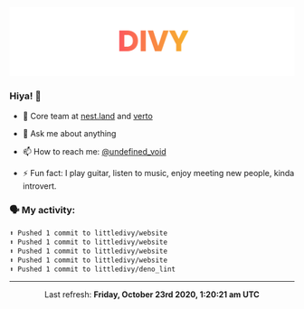
![](https://github.com/divy-work/divy-work/raw/master/assets/divy.png)

### Hiya! 👋

- 🔭 Core team at [nest.land](https://github.com/nestdotland/nest.land) and [verto](https://github.com/useverto/verto)

- 💬 Ask me about anything

- 📫 How to reach me: [@undefined_void](https://instagram.com/divy.exe)

- ⚡ Fun fact: I play guitar, listen to music, enjoy meeting new people, kinda introvert.

### 🗣 My activity:

```
⬆️ Pushed 1 commit to littledivy/website
⬆️ Pushed 1 commit to littledivy/website
⬆️ Pushed 1 commit to littledivy/website
⬆️ Pushed 1 commit to littledivy/website
⬆️ Pushed 1 commit to littledivy/deno_lint
```

------------
<p align="center">Last refresh: <b>Friday, October 23rd 2020, 1:20:21 am UTC</b></p>
